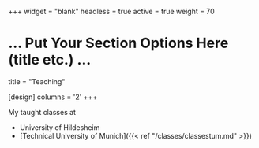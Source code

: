 +++
widget = "blank"
headless = true
active = true
weight = 70

# ... Put Your Section Options Here (title etc.) ...
title = "Teaching"

[design]
columns = '2'
+++

My taught classes at
* University of Hildesheim
* [Technical University of Munich]({{< ref "/classes/classestum.md" >}}) 
